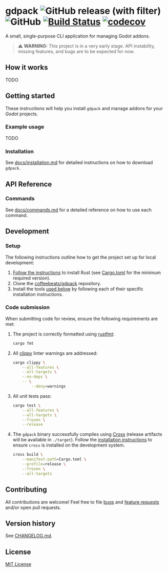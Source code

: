 # **gdpack** ![GitHub release (with filter)](https://img.shields.io/github/v/release/coffeebeats/gdpack) ![GitHub](https://img.shields.io/github/license/coffeebeats/gdpack) [![Build Status](https://img.shields.io/github/actions/workflow/status/coffeebeats/gdpack/check-commit.yml?branch=main)](https://github.com/coffeebeats/gdpack/actions?query=branch%3Amain+workflow%3Acheck) [![codecov](https://codecov.io/gh/coffeebeats/gdpack/graph/badge.svg)](https://codecov.io/gh/coffeebeats/gdpack)

A small, single-purpose CLI application for managing Godot addons.

> ⚠️ **WARNING:** This project is in a very early stage. API instability, missing features, and bugs are to be expected for now.

## **How it works**

TODO

## **Getting started**

These instructions will help you install `gdpack` and manage addons for your _Godot_ projects.

### **Example usage**

TODO

### **Installation**

See [docs/installation.md](./docs/installation.md#installation) for detailed instructions on how to download `gdpack`.

## **API Reference**

### **Commands**

See [docs/commands.md](./docs/commands.md) for a detailed reference on how to use each command.

## **Development**

### Setup

The following instructions outline how to get the project set up for local development:

1. [Follow the instructions](https://www.rust-lang.org/tools/install) to install Rust (see [Cargo.toml](./Cargo.toml) for the minimum required version).
2. Clone the [coffeebeats/gdpack](https://github.com/coffeebeats/gdpack) repository.
3. Install the tools [used below](#code-submission) by following each of their specific installation instructions.

### Code submission

When submitting code for review, ensure the following requirements are met:

1. The project is correctly formatted using [rustfmt](https://github.com/rust-lang/rustfmt):

    ```sh
    cargo fmt
    ```

2. All [clippy](https://github.com/rust-lang/rust-clippy) linter warnings are addressed:

    ```sh
    cargo clippy \
        --all-features \
        --all-targets \
        --no-deps \
        -- \
            --deny=warnings
    ```

3. All unit tests pass:

    ```sh
    cargo test \
        --all-features \
        --all-targets \
        --frozen \
        --release
    ```

4. The `gdpack` binary successfully compiles using [Cross](https://github.com/cross-rs/cross) (release artifacts will be available in `./target`). Follow the [installation instructions](https://github.com/cross-rs/cross#installation) to ensure `cross` is installed on the development system.

    ```sh
    cross build \
        --manifest-path=Cargo.toml \
        --profile=release \
        --frozen \
        --all-targets
    ```

## **Contributing**

All contributions are welcome! Feel free to file [bugs](https://github.com/coffeebeats/gdpack/issues/new?assignees=&labels=bug&projects=&template=bug-report.md&title=) and [feature requests](https://github.com/coffeebeats/gdpack/issues/new?assignees=&labels=enhancement&projects=&template=feature-request.md&title=) and/or open pull requests.

## **Version history**

See [CHANGELOG.md](https://github.com/coffeebeats/gdpack/blob/main/CHANGELOG.md).

## **License**

[MIT License](https://github.com/coffeebeats/gdpack/blob/main/LICENSE)
